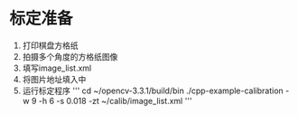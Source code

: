 # 标定准备
1. 打印棋盘方格纸
2. 拍摄多个角度的方格纸图像
3. 填写image_list.xml
4. 将图片地址填入<images>中
5. 运行标定程序
   '''
   cd ~/opencv-3.3.1/build/bin
   ./cpp-example-calibration -w 9 -h 6 -s 0.018 -zt ~/calib/image_list.xml
   '''
